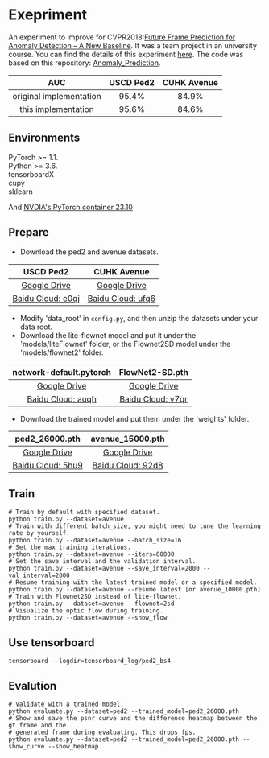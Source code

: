 # Exepriment

An experiment to improve for CVPR2018:[Future Frame Prediction for Anomaly Detection – A New Baseline](https://arxiv.org/pdf/1712.09867.pdf).
It was a team project in an university course. You can find the details of this experiment [here](https://younginshin115.github.io/project/project-03-ffp/).
The code was based on this repository: [Anomaly_Prediction](https://github.com/feiyuhuahuo/Anomaly_Prediction).

|     AUC                  |USCD Ped2    |CUHK Avenue         |
|:------------------------:|:-----------:|:------------------:|
| original implementation  |95.4%        | 84.9%              |
|  this  implementation    |95.6%        | 84.6%              |

## Environments  
PyTorch >= 1.1.  
Python >= 3.6.  
tensorboardX  
cupy  
sklearn  

And [NVDIA's PyTorch container 23.10](https://docs.nvidia.com/deeplearning/frameworks/pytorch-release-notes/rel-23-10.html#rel-23-10)

## Prepare
- Download the ped2 and avenue datasets.  

|USCD Ped2                                                                            | CUHK Avenue                                                                           |
|:-----------------------------------------------------------------------------------:|:-------------------------------------------------------------------------------------:|
|[Google Drive](https://drive.google.com/open?id=1PO5BCMHUnmyb4NRSBFu28squcDv5VWTR)   | [Google Drive](https://drive.google.com/open?id=1b1q0kuc88rD5qDf5FksMwcJ43js4opbe)    |
|[Baidu Cloud: e0qj](https://pan.baidu.com/s/1HqDBczQn6nr_YUEoT9NnLA)                 | [Baidu Cloud: ufq6](https://pan.baidu.com/s/1z9GZQedG-8I_oxJ1RuwUaA)                  |

- Modify 'data_root' in `config.py`, and then unzip the datasets under your data root.
- Download the lite-flownet model and put it under the 'models/liteFlownet' folder, or the Flownet2SD model under the 'models/flownet2' folder.

|network-default.pytorch                                                             | FlowNet2-SD.pth  |
|:----------------------------------------------------------------------------------:|:--------------------------------------------------------------------------------------:|
| [Google Drive](https://drive.google.com/open?id=16w2P4A4s_m7WSwgq38VTqrGIS6lhj7Ys) |[Google Drive](https://drive.google.com/open?id=1gwBdKeaJjJomU68x2dNl9Vdy9i9EKiaI)      |
| [Baidu Cloud: auqh](https://pan.baidu.com/s/1OSXiPZ1kijkTBPgfgWAimA)               |[Baidu Cloud: v7qr](https://pan.baidu.com/s/1dfxVX_QX1JUUc6y3f6IDYw)                    |

- Download the trained model and put them under the 'weights' folder.  

|ped2_26000.pth                                                                      | avenue_15000.pth  |
|:----------------------------------------------------------------------------------:|:--------------------------------------------------------------------------------------:|
| [Google Drive](https://drive.google.com/open?id=1dgeoZoiO0V_Wql6k7w_tGFDyiaxroGeo) |[Google Drive](https://drive.google.com/open?id=1iwgRtkXU6-H8VwTKHqYLfkOZzHvfyGRw)      |
| [Baidu Cloud: 5hu9](https://pan.baidu.com/s/1y5pHwU0qSmbLmlSGni-93w)               |[Baidu Cloud: 92d8](https://pan.baidu.com/s/1ojLetmySGYW5ZSAIMPmdpw)                    |

## Train
```Shell
# Train by default with specified dataset.
python train.py --dataset=avenue
# Train with different batch_size, you might need to tune the learning rate by yourself.
python train.py --dataset=avenue --batch_size=16
# Set the max training iterations.
python train.py --dataset=avenue --iters=80000
# Set the save interval and the validation interval.
python train.py --dataset=avenue --save_interval=2000 --val_interval=2000
# Resume training with the latest trained model or a specified model.
python train.py --dataset=avenue --resume latest [or avenue_10000.pth]
# Train with Flownet2SD instead of lite-flownet.
python train.py --dataset=avenue --flownet=2sd
# Visualize the optic flow during training.
python train.py --dataset=avenue --show_flow
```
## Use tensorboard
```Shell
tensorboard --logdir=tensorboard_log/ped2_bs4
```
## Evalution
```Shell
# Validate with a trained model.
python evaluate.py --dataset=ped2 --trained_model=ped2_26000.pth
# Show and save the psnr curve and the difference heatmap between the gt frame and the 
# generated frame during evaluating. This drops fps.
python evaluate.py --dataset=ped2 --trained_model=ped2_26000.pth --show_curve --show_heatmap
```
